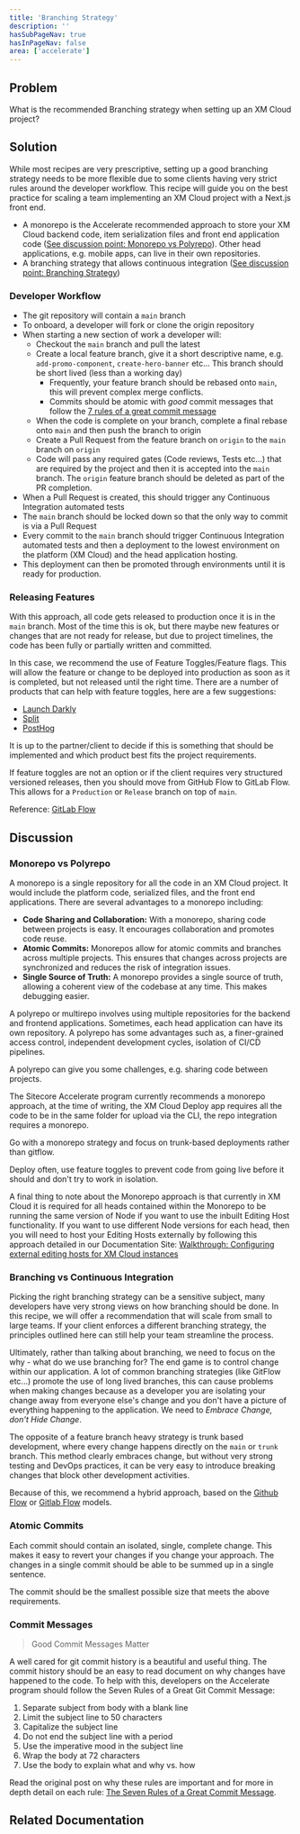 ```yaml
---
title: 'Branching Strategy'
description: ''
hasSubPageNav: true
hasInPageNav: false
area: ['accelerate']
---
```


## Problem

What is the recommended Branching strategy when setting up an XM Cloud project?

## Solution

While most recipes are very prescriptive, setting up a good branching strategy needs to be more flexible due to some clients having very strict rules around the developer workflow. This recipe will guide you on the best practice for scaling a team implementing an XM Cloud project with a Next.js front end.

- A monorepo is the Accelerate recommended approach to store your XM Cloud backend code, item serialization files and front end application code (<a href="#monorepo-vs-polyrepo">See discussion point: Monorepo vs Polyrepo</a>). Other head applications, e.g. mobile apps, can live in their own repositories.
- A branching strategy that allows continuous integration (<a href="#branching-strategy">See discussion point: Branching Strategy</a>)

### Developer Workflow

- The git repository will contain a `main` branch
- To onboard, a developer will fork or clone the origin repository
- When starting a new section of work a developer will:
  - Checkout the `main` branch and pull the latest
  - Create a local feature branch, give it a short descriptive name, e.g. `add-promo-component`, `create-hero-banner` etc... This branch should be short lived (less than a working day)
    - Frequently, your feature branch should be rebased onto `main`, this will prevent complex merge conflicts.
    - Commits should be atomic with _good_ commit messages that follow the [7 rules of a great commit message](#commit-messages)
  - When the code is complete on your branch, complete a final rebase onto `main` and then push the branch to origin
  - Create a Pull Request from the feature branch on `origin` to the `main` branch on `origin`
  - Code will pass any required gates (Code reviews, Tests etc...) that are required by the project and then it is accepted into the `main` branch. The `origin` feature branch should be deleted as part of the PR completion.
- When a Pull Request is created, this should trigger any Continuous Integration automated tests
- The `main` branch should be locked down so that the only way to commit is via a Pull Request
- Every commit to the `main` branch should trigger Continuous Integration automated tests and then a deployment to the lowest environment on the platform (XM Cloud) and the head application hosting.
- This deployment can then be promoted through environments until it is ready for production.

### Releasing Features

With this approach, all code gets released to production once it is in the `main` branch. Most of the time this is ok, but there maybe new features or changes that are not ready for release, but due to project timelines, the code has been fully or partially written and committed.

In this case, we recommend the use of Feature Toggles/Feature flags. This will allow the feature or change to be deployed into production as soon as it is completed, but not released until the right time. There are a number of products that can help with feature toggles, here are a few suggestions:

- [Launch Darkly](https://launchdarkly.com/)
- [Split](https://www.split.io/)
- [PostHog](https://posthog.com/feature-flags)

It is up to the partner/client to decide if this is something that should be implemented and which product best fits the project requirements.

If feature toggles are not an option or if the client requires very structured versioned releases, then you should move from GitHub Flow to GitLab Flow. This allows for a `Production` or `Release` branch on top of `main`.

Reference: [GitLab Flow](https://docs.gitlab.cn/14.0/ee/topics/gitlab_flow.html)

## Discussion

### Monorepo vs Polyrepo

A monorepo is a single repository for all the code in an XM Cloud project. It would include the platform code, serialized files, and the front end applications. There are several advantages to a monorepo including:

- **Code Sharing and Collaboration:** With a monorepo, sharing code between projects is easy. It encourages collaboration and promotes code reuse.
- **Atomic Commits:** Monorepos allow for atomic commits and branches across multiple projects. This ensures that changes across projects are synchronized and reduces the risk of integration issues.
- **Single Source of Truth:** A monorepo provides a single source of truth, allowing a coherent view of the codebase at any time. This makes debugging easier.

A polyrepo or multirepo involves using multiple repositories for the backend and frontend applications. Sometimes, each head application can have its own repository. A polyrepo has some advantages such as, a finer-grained access control, independent development cycles, isolation of CI/CD pipelines.

A polyrepo can give you some challenges, e.g. sharing code between projects.

The Sitecore Accelerate program currently recommends a monorepo approach, at the time of writing, the XM Cloud Deploy app requires all the code to be in the same folder for upload via the CLI, the repo integration requires a monorepo.

Go with a monorepo strategy and focus on trunk-based deployments rather than gitflow.

Deploy often, use feature toggles to prevent code from going live before it should and don't try to work in isolation.

A final thing to note about the Monorepo approach is that currently in XM Cloud it is required for all heads contained within the Monorepo to be running the same version of Node if you want to use the inbuilt Editing Host functionality. If you want to use different Node versions for each head, then you will need to host your Editing Hosts externally by following this approach detailed in our Documentation Site: [Walkthrough: Configuring external editing hosts for XM Cloud instances](https://doc.sitecore.com/xmc/en/developers/xm-cloud/walkthrough--configuring-external-editing-hosts-for-xm-cloud-instances.html)

### Branching vs Continuous Integration

Picking the right branching strategy can be a sensitive subject, many developers have very strong views on how branching should be done. In this recipe, we will offer a recommendation that will scale from small to large teams. If your client enforces a different branching strategy, the principles outlined here can still help your team streamline the process.

Ultimately, rather than talking about branching, we need to focus on the why - what do we use branching for? The end game is to control change within our application. A lot of common branching strategies (like GitFlow etc...) promote the use of long lived branches, this can cause problems when making changes because as a developer you are isolating your change away from everyone else's change and you don't have a picture of everything happening to the application. We need to _Embrace Change, don't Hide Change_.

The opposite of a feature branch heavy strategy is trunk based development, where every change happens directly on the `main` or `trunk` branch. This method clearly embraces change, but without very strong testing and DevOps practices, it can be very easy to introduce breaking changes that block other development activities.

Because of this, we recommend a hybrid approach, based on the [Github Flow](https://docs.github.com/en/get-started/quickstart/github-flow) or [Gitlab Flow](https://about.gitlab.com/topics/version-control/what-is-gitlab-flow/) models.

### Atomic Commits

Each commit should contain an isolated, single, complete change. This makes it easy to revert your changes if you change your approach. The changes in a single commit should be able to be summed up in a single sentence.

The commit should be the smallest possible size that meets the above requirements.

### Commit Messages

> Good Commit Messages Matter

A well cared for git commit history is a beautiful and useful thing. The commit history should be an easy to read document on why changes have happened to the code. To help with this, developers on the Accelerate program should follow the Seven Rules of a Great Git Commit Message:

1. Separate subject from body with a blank line
1. Limit the subject line to 50 characters
1. Capitalize the subject line
1. Do not end the subject line with a period
1. Use the imperative mood in the subject line
1. Wrap the body at 72 characters
1. Use the body to explain what and why vs. how

Read the original post on why these rules are important and for more in depth detail on each rule: [The Seven Rules of a Great Commit Message](https://cbea.ms/git-commit/#seven-rules).

## Related Documentation

<Row columns={2}>
  <Link title="Continuous Integration vs Feature Branch Workflow" link="https://www.youtube.com/watch?v=v4Ijkq6Myfc&t=5s" />
  <Link title="The Seven Rules of a Great Git Commit Message" link="https://cbea.ms/git-commit/#seven-rules" />
  <Link title="Atomic Git Commits" link="https://dev.to/samuelfaure/how-atomic-git-commits-dramatically-increased-my-productivity-and-will-increase-yours-too-4a84" />
  <Link title="GitHub Flow" link="https://docs.github.com/en/get-started/quickstart/github-flow" />
  <Link title="GitLab Flow" link="https://docs.gitlab.cn/14.0/ee/topics/gitlab_flow.html"/>
</Row>
